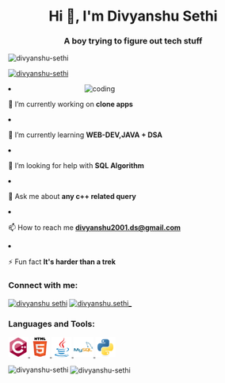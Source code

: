 <h1 align="center">Hi 👋, I'm Divyanshu Sethi</h1>
<h3 align="center">A boy trying to figure out tech stuff</h3>

<p align="left"> <img src="https://komarev.com/ghpvc/?username=divyanshu-sethi&label=Profile%20views&color=0e75b6&style=flat" alt="divyanshu-sethi" /> </p>

<p align="left"> <a href="https://github.com/ryo-ma/github-profile-trophy"><img src="https://github-profile-trophy.vercel.app/?username=divyanshu-sethi" alt="divyanshu-sethi" /></a> </p>
<img align="right" alt="coding" width="350" src="https://cdn.dribbble.com/users/1292677/screenshots/6139167/media/fcf7fd0c619bb87706533079240915f3.gif"

- 🔭 I’m currently working on **clone apps**

- 🌱 I’m currently learning **WEB-DEV,JAVA + DSA**

- 🤝 I’m looking for help with **SQL Algorithm**

- 💬 Ask me about **any c++ related query**

- 📫 How to reach me **divyanshu2001.ds@gmail.com**

- ⚡ Fun fact **It's harder than a trek**

<h3 align="left">Connect with me:</h3>
<p align="left">
<a href="https://fb.com/divyanshu sethi" target="blank"><img align="center" src="https://raw.githubusercontent.com/rahuldkjain/github-profile-readme-generator/master/src/images/icons/Social/facebook.svg" alt="divyanshu sethi" height="30" width="40" /></a>
<a href="https://instagram.com/divyanshu.sethi_" target="blank"><img align="center" src="https://raw.githubusercontent.com/rahuldkjain/github-profile-readme-generator/master/src/images/icons/Social/instagram.svg" alt="divyanshu.sethi_" height="30" width="40" /></a>
</p>

<h3 align="left">Languages and Tools:</h3>
<p align="left"> <a href="https://www.w3schools.com/cpp/" target="_blank" rel="noreferrer"> <img src="https://raw.githubusercontent.com/devicons/devicon/master/icons/cplusplus/cplusplus-original.svg" alt="cplusplus" width="40" height="40"/> </a> <a href="https://www.w3.org/html/" target="_blank" rel="noreferrer"> <img src="https://raw.githubusercontent.com/devicons/devicon/master/icons/html5/html5-original-wordmark.svg" alt="html5" width="40" height="40"/> </a> <a href="https://www.java.com" target="_blank" rel="noreferrer"> <img src="https://raw.githubusercontent.com/devicons/devicon/master/icons/java/java-original.svg" alt="java" width="40" height="40"/> </a> <a href="https://www.mysql.com/" target="_blank" rel="noreferrer"> <img src="https://raw.githubusercontent.com/devicons/devicon/master/icons/mysql/mysql-original-wordmark.svg" alt="mysql" width="40" height="40"/> </a> <a href="https://www.python.org" target="_blank" rel="noreferrer"> <img src="https://raw.githubusercontent.com/devicons/devicon/master/icons/python/python-original.svg" alt="python" width="40" height="40"/> </a> </p>

<p><img align="left" src="https://github-readme-stats.vercel.app/api/top-langs?username=divyanshu-sethi&show_icons=true&locale=en&layout=compact" alt="divyanshu-sethi" /></p>

<p>&nbsp;<img align="center" src="https://github-readme-stats.vercel.app/api?username=divyanshu-sethi&show_icons=true&locale=en" alt="divyanshu-sethi" /></p>
